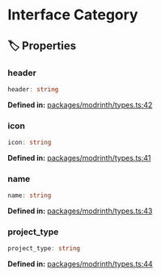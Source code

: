# Interface Category

## 🏷️ Properties

### header

```ts
header: string
```
<p style="font-size: 14px; color: var(--vp-c-text-2)">
<strong>Defined in:</strong> <a href="https://github.com/voxelum/minecraft-launcher-core-node/blob/master/packages/modrinth/types.ts#L42" target="_blank" rel="noreferrer">packages/modrinth/types.ts:42</a>
</p>


### icon

```ts
icon: string
```
<p style="font-size: 14px; color: var(--vp-c-text-2)">
<strong>Defined in:</strong> <a href="https://github.com/voxelum/minecraft-launcher-core-node/blob/master/packages/modrinth/types.ts#L41" target="_blank" rel="noreferrer">packages/modrinth/types.ts:41</a>
</p>


### name

```ts
name: string
```
<p style="font-size: 14px; color: var(--vp-c-text-2)">
<strong>Defined in:</strong> <a href="https://github.com/voxelum/minecraft-launcher-core-node/blob/master/packages/modrinth/types.ts#L43" target="_blank" rel="noreferrer">packages/modrinth/types.ts:43</a>
</p>


### project_type

```ts
project_type: string
```
<p style="font-size: 14px; color: var(--vp-c-text-2)">
<strong>Defined in:</strong> <a href="https://github.com/voxelum/minecraft-launcher-core-node/blob/master/packages/modrinth/types.ts#L44" target="_blank" rel="noreferrer">packages/modrinth/types.ts:44</a>
</p>


